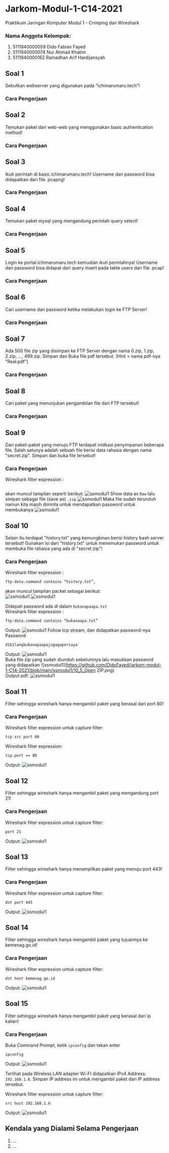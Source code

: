 # Jarkom-Modul-1-C14-2021
Praktikum Jaringan Komputer Modul 1 - Crimping dan Wireshark

### Nama Anggota Kelompok:
1. 5111940000059      Dido Fabian Fayed <br>
2. 5111940000074	    Nur Ahmad Khatim <br>
3. 5111940000162	    Ramadhan Arif Hardijansyah

## Soal 1
Sebutkan webserver yang digunakan pada "ichimarumaru.tech"! 
### Cara Pengerjaan

## Soal 2
Temukan paket dari web-web yang menggunakan basic authentication method!
### Cara Pengerjaan

## Soal 3
Ikuti perintah di basic.ichimarumaru.tech! Username dan password bisa didapatkan dari file .pcapng!
### Cara Pengerjaan

## Soal 4
Temukan paket mysql yang mengandung perintah query select!
### Cara Pengerjaan

## Soal 5
Login ke portal.ichimarumaru.tech kemudian ikuti perintahnya! Username dan password bisa didapat dari query insert pada table users dari file .pcap!
### Cara Pengerjaan

## Soal 6
Cari username dan password ketika melakukan login ke FTP Server!
### Cara Pengerjaan

## Soal 7
Ada 500 file zip yang disimpan ke FTP Server dengan nama 0.zip, 1.zip, 2.zip, ..., 499.zip. Simpan dan Buka file pdf tersebut. (Hint = nama pdf-nya "Real.pdf")
### Cara Pengerjaan

## Soal 8
Cari paket yang menunjukan pengambilan file dari FTP tersebut!
### Cara Pengerjaan


## Soal 9
Dari paket-paket yang menuju FTP terdapat inidkasi penyimpanan beberapa file. Salah satunya adalah sebuah file berisi data rahasia dengan nama "secret.zip". Simpan dan buka file tersebut!
### Cara Pengerjaan
Wireshark filter expression : 
```ftp-data.command contains “secret.zip”
```
akan muncul tampilan seperti berikut:
![ssmodul1](https://github.com/DidoFayed/jarkom-modul-1-C14-2021/blob/main/ssmodul1/9_1_Filter.png)
Show data as `Raw` lalu simpan sebagai file (save as) `.zip`
![ssmodul1](https://github.com/DidoFayed/jarkom-modul-1-C14-2021/blob/main/ssmodul1/9_2_Raw.png)
Maka file sudah terunduh namun kita masih diminta untuk mendapatkan password untuk membukanya
![ssmodul1](https://github.com/DidoFayed/jarkom-modul-1-C14-2021/blob/main/ssmodul1/9_3_ZIP.png)

## Soal 10
Selain itu terdapat "history.txt" yang kemungkinan berisi history bash server tersebut! Gunakan isi dari "history.txt" untuk menemukan password untuk membuka file rahasia yang ada di "secret.zip"!
### Cara Pengerjaan
Wireshark filter expression : 
``` 
ftp-data.command contains “history.txt”, 
``` 
akan muncul tampilan packet sebagai berikut: 
<br>
![ssmodul1](https://github.com/DidoFayed/jarkom-modul-1-C14-2021/blob/main/ssmodul1/110_1_Filter_History.jpg)
![ssmodul1](https://github.com/DidoFayed/jarkom-modul-1-C14-2021/blob/main/ssmodul1/10_2_ASCII.png)

Didapati password ada di dalam `bukanapaapa.txt`  
Wireshark filter expression : 
```
ftp-data.command contains “bukanaapa.txt”
```
Output:
![ssmodul1](https://github.com/DidoFayed/jarkom-modul-1-C14-2021/blob/main/ssmodul1/10_3_Filter_Bukanaapa.png)
Follow tcp stream, dan didapatkan password-nya 
<br> Password
```
d1b1langbukanapaapajugagapercaya`
```
Output:
![ssmodul1](https://github.com/DidoFayed/jarkom-modul-1-C14-2021/blob/main/ssmodul1/10_4_ASCII.png)
<br>
Buka file zip yang sudah diunduh sebelumnya lalu
masukkan password yang didapatkan
![ssmodul1](https://github.com/DidoFayed/jarkom-modul-1-C14-2021/blob/main/ssmodul1/10_5_Open ZIP.png)
<br> Output pdf:
![ssmodul1](https://github.com/DidoFayed/jarkom-modul-1-C14-2021/blob/main/ssmodul1/10_6_PDF.png)


## Soal 11
Filter sehingga wireshark hanya mengambil paket yang berasal dari port 80!
### Cara Pengerjaan
Wireshark filter expression untuk capture filter:
```
tcp src port 80
```
Wireshark filter expression:
```
tcp.port == 80
```
Output:
![ssmodul1](https://github.com/DidoFayed/jarkom-modul-1-C14-2021/blob/main/ssmodul1/11_1.png)

## Soal 12
Filter sehingga wireshark hanya mengambil paket yang mengandung port 21!
### Cara Pengerjaan
Wireshark filter expression untuk capture filter:
```
port 21
```
Output:
![ssmodul1](https://github.com/DidoFayed/jarkom-modul-1-C14-2021/blob/main/ssmodul1/12_1.png)

## Soal 13
Filter sehingga wireshark hanya menampilkan paket yang menuju port 443!
### Cara Pengerjaan
Wireshark filter expression untuk capture filter:
```
dst port 443
```
Output:
![ssmodul1](https://github.com/DidoFayed/jarkom-modul-1-C14-2021/blob/main/ssmodul1/13_1.png)

## Soal 14
Filter sehingga wireshark hanya mengambil paket yang tujuannya ke kemenag.go.id!
### Cara Pengerjaan
Wireshark filter expression untuk capture filter:
```
dst host kemenag.go.id
```
Output:
![ssmodul1](https://github.com/DidoFayed/jarkom-modul-1-C14-2021/blob/main/ssmodul1/14_1.png)

## Soal 15
Filter sehingga wireshark hanya mengambil paket yang berasal dari ip kalian!
### Cara Pengerjaan
Buka Command Prompt, ketik `ipconfig` dan tekan enter
```
ipconfig
```
Output:
![ssmodul1](https://github.com/DidoFayed/jarkom-modul-1-C14-2021/blob/main/ssmodul1/15_1_CheckIP.png)

Terlihat pada Wireless LAN adapter Wi-FI didapatkan IPv4 Address: `192.168.1.6`. Simpan IP address ini untuk mengambil paket dari IP address tersebut.

Wireshark filter expression untuk capture filter:
```
src host 192.168.1.6
```
Output:
![ssmodul1](https://github.com/DidoFayed/jarkom-modul-1-C14-2021/blob/main/ssmodul1/15_2_Filter.png)

## Kendala yang Dialami Selama Pengerjaan
1. ...
2. ...
